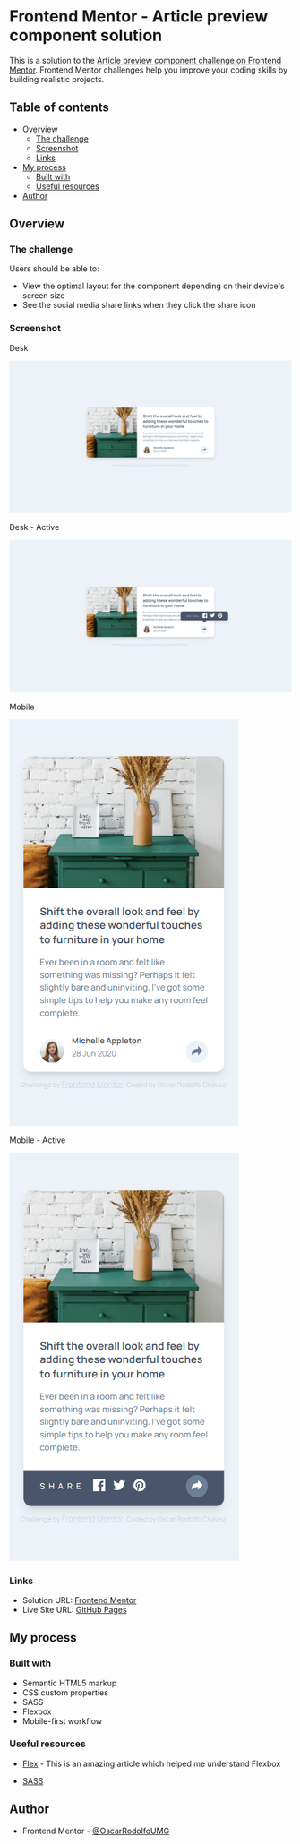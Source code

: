 # Frontend Mentor - Article preview component solution

This is a solution to the [Article preview component challenge on Frontend Mentor](https://www.frontendmentor.io/challenges/article-preview-component-dYBN_pYFT). Frontend Mentor challenges help you improve your coding skills by building realistic projects. 

## Table of contents

- [Overview](#overview)
  - [The challenge](#the-challenge)
  - [Screenshot](#screenshot)
  - [Links](#links)
- [My process](#my-process)
  - [Built with](#built-with)
  - [Useful resources](#useful-resources)
- [Author](#author)

## Overview

### The challenge

Users should be able to:

- View the optimal layout for the component depending on their device's screen size
- See the social media share links when they click the share icon

### Screenshot

Desk

![Screenshot](./screenshots/screenshot-desk.PNG)

Desk - Active

![Screenshot](./screenshots/screenshot-desk2.PNG)

Mobile

![Screenshot](./screenshots/screenshot-mobile.PNG)

Mobile - Active

![Screenshot](./screenshots/screenshot-mobile2.PNG)

### Links

- Solution URL: [Frontend Mentor](https://www.frontendmentor.io/solutions/article-preview-component-html-and-sass-UGfI43Jngs)
- Live Site URL: [GitHub Pages](https://oscarrodolfoumg.github.io/Challenge-Article-preview-component-by-Frontend-Mentor/)

## My process

### Built with

- Semantic HTML5 markup
- CSS custom properties
- SASS
- Flexbox
- Mobile-first workflow

### Useful resources

- [Flex](https://medium.com/@MakeComputerScienceGreatAgain/understanding-flexbox-a-comprehensive-guide-992bcd5f04de) - This is an amazing article which helped me understand Flexbox

- [SASS](https://sass-lang.com/guide/)

## Author

- Frontend Mentor - [@OscarRodolfoUMG](https://www.frontendmentor.io/profile/OscarRodolfoUMG)